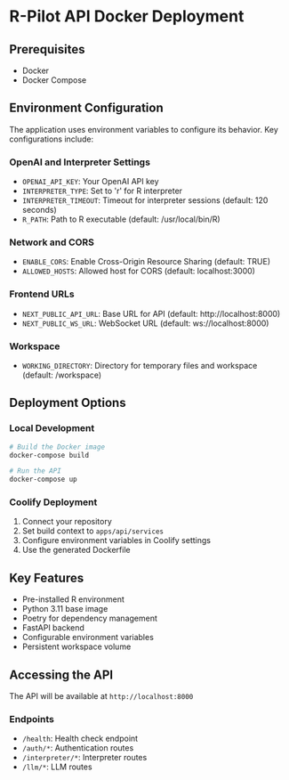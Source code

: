 # R-Pilot API Docker Deployment

## Prerequisites
- Docker
- Docker Compose

## Environment Configuration
The application uses environment variables to configure its behavior. Key configurations include:

### OpenAI and Interpreter Settings
- `OPENAI_API_KEY`: Your OpenAI API key
- `INTERPRETER_TYPE`: Set to 'r' for R interpreter
- `INTERPRETER_TIMEOUT`: Timeout for interpreter sessions (default: 120 seconds)
- `R_PATH`: Path to R executable (default: /usr/local/bin/R)

### Network and CORS
- `ENABLE_CORS`: Enable Cross-Origin Resource Sharing (default: TRUE)
- `ALLOWED_HOSTS`: Allowed host for CORS (default: localhost:3000)

### Frontend URLs
- `NEXT_PUBLIC_API_URL`: Base URL for API (default: http://localhost:8000)
- `NEXT_PUBLIC_WS_URL`: WebSocket URL (default: ws://localhost:8000)

### Workspace
- `WORKING_DIRECTORY`: Directory for temporary files and workspace (default: /workspace)

## Deployment Options

### Local Development
```bash
# Build the Docker image
docker-compose build

# Run the API
docker-compose up
```

### Coolify Deployment
1. Connect your repository
2. Set build context to `apps/api/services`
3. Configure environment variables in Coolify settings
4. Use the generated Dockerfile

## Key Features
- Pre-installed R environment
- Python 3.11 base image
- Poetry for dependency management
- FastAPI backend
- Configurable environment variables
- Persistent workspace volume

## Accessing the API
The API will be available at `http://localhost:8000`

### Endpoints
- `/health`: Health check endpoint
- `/auth/*`: Authentication routes
- `/interpreter/*`: Interpreter routes
- `/llm/*`: LLM routes

